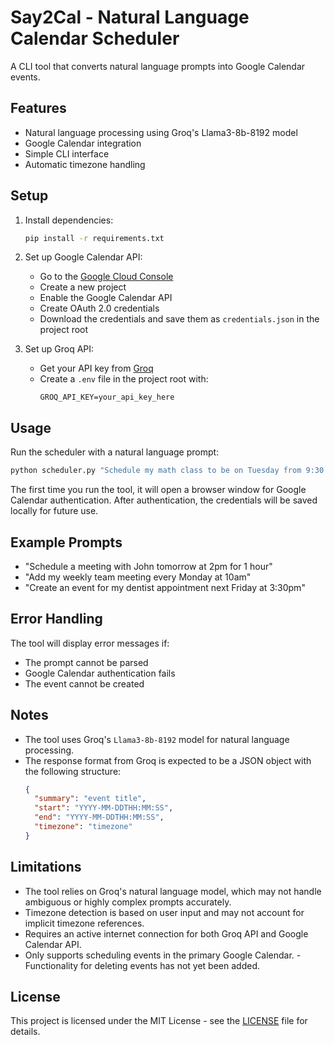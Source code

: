 # Say2Cal - Natural Language Calendar Scheduler

A CLI tool that converts natural language prompts into Google Calendar events.

## Features

- Natural language processing using Groq's Llama3-8b-8192 model
- Google Calendar integration
- Simple CLI interface
- Automatic timezone handling

## Setup

1. Install dependencies:
   ```bash
   pip install -r requirements.txt
   ```

2. Set up Google Calendar API:
   - Go to the [Google Cloud Console](https://console.cloud.google.com/)
   - Create a new project
   - Enable the Google Calendar API
   - Create OAuth 2.0 credentials
   - Download the credentials and save them as `credentials.json` in the project root

3. Set up Groq API:
   - Get your API key from [Groq](https://console.groq.com/)
   - Create a `.env` file in the project root with:
     ```
     GROQ_API_KEY=your_api_key_here
     ```

## Usage

Run the scheduler with a natural language prompt:

```bash
python scheduler.py "Schedule my math class to be on Tuesday from 9:30 am to 11:00"
```

The first time you run the tool, it will open a browser window for Google Calendar authentication. After authentication, the credentials will be saved locally for future use.

## Example Prompts

- "Schedule a meeting with John tomorrow at 2pm for 1 hour"
- "Add my weekly team meeting every Monday at 10am"
- "Create an event for my dentist appointment next Friday at 3:30pm"

## Error Handling

The tool will display error messages if:
- The prompt cannot be parsed
- Google Calendar authentication fails
- The event cannot be created

## Notes

- The tool uses Groq's `Llama3-8b-8192` model for natural language processing.
- The response format from Groq is expected to be a JSON object with the following structure:
  ```json
  {
    "summary": "event title",
    "start": "YYYY-MM-DDTHH:MM:SS",
    "end": "YYYY-MM-DDTHH:MM:SS",
    "timezone": "timezone"
  }
  ```

## Limitations

- The tool relies on Groq's natural language model, which may not handle ambiguous or highly complex prompts accurately.
- Timezone detection is based on user input and may not account for implicit timezone references.
- Requires an active internet connection for both Groq API and Google Calendar API.
- Only supports scheduling events in the primary Google Calendar.
-Functionality for deleting events has not yet been added.

## License

This project is licensed under the MIT License - see the [LICENSE](LICENSE) file for details.